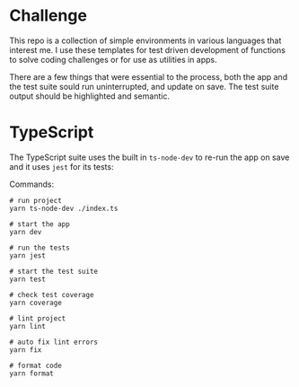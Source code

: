 # Challenge

This repo is a collection of simple environments in various languages that interest me. I use these templates for test driven development of functions to solve coding challenges or for use as utilities in apps.

There are a few things that were essential to the process, both the app and the test suite sould run uninterrupted, and update on save. The test suite output should be highlighted and semantic.

# TypeScript

The TypeScript suite uses the built in `ts-node-dev` to re-run the app on save and it uses `jest` for its tests:

Commands:

```shell
# run project
yarn ts-node-dev ./index.ts

# start the app
yarn dev

# run the tests
yarn jest

# start the test suite
yarn test

# check test coverage
yarn coverage

# lint project
yarn lint

# auto fix lint errors
yarn fix

# format code
yarn format
```
